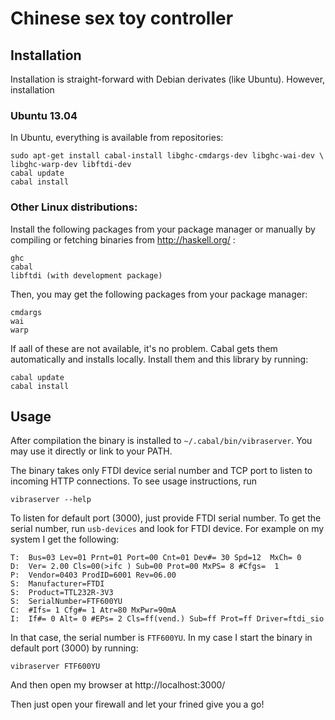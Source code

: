 <!-- -*- mode: markdown; coding: utf-8 -*- -->

# Chinese sex toy controller

## Installation

Installation is straight-forward with Debian derivates (like
Ubuntu). However, installation

### Ubuntu 13.04

In Ubuntu, everything is available from repositories:

	sudo apt-get install cabal-install libghc-cmdargs-dev libghc-wai-dev \
	libghc-warp-dev libftdi-dev
	cabal update
	cabal install

### Other Linux distributions:

Install the following packages from your package manager or manually
by compiling or fetching binaries from http://haskell.org/ :

	ghc
	cabal
	libftdi (with development package)

Then, you may get the following packages from your package manager:

	cmdargs
	wai
	warp
	
If aall of these are not available, it's no problem. Cabal gets them
automatically and installs locally. Install them and this library by running:

	cabal update
	cabal install

## Usage

After compilation the binary is installed to
`~/.cabal/bin/vibraserver`. You may use it directly or link to your
PATH.

The binary takes only FTDI device serial number and TCP port to listen
to incoming HTTP connections. To see usage instructions, run

	vibraserver --help

To listen for default port (3000), just provide FTDI serial number. To
get the serial number, run `usb-devices` and look for FTDI device. For
example on my system I get the following:

	T:  Bus=03 Lev=01 Prnt=01 Port=00 Cnt=01 Dev#= 30 Spd=12  MxCh= 0
	D:  Ver= 2.00 Cls=00(>ifc ) Sub=00 Prot=00 MxPS= 8 #Cfgs=  1
	P:  Vendor=0403 ProdID=6001 Rev=06.00
	S:  Manufacturer=FTDI
	S:  Product=TTL232R-3V3
	S:  SerialNumber=FTF600YU
	C:  #Ifs= 1 Cfg#= 1 Atr=80 MxPwr=90mA
	I:  If#= 0 Alt= 0 #EPs= 2 Cls=ff(vend.) Sub=ff Prot=ff Driver=ftdi_sio

In that case, the serial number is `FTF600YU`. In my case I start the
binary in default port (3000) by running:

	vibraserver FTF600YU
	
And then open my browser at http://localhost:3000/

Then just open your firewall and let your frined give you a go!
